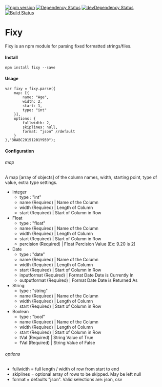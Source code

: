 [![npm version](https://badge.fury.io/js/fixy.svg)](https://badge.fury.io/js/fixy)
[![Dependency Status](https://david-dm.org/SteveyPugs/fixy.svg)](https://david-dm.org/SteveyPugs/fixy)
[![devDependency Status](https://david-dm.org/SteveyPugs/fixy/dev-status.svg)](https://david-dm.org/SteveyPugs/fixy#info=devDependencies)
[![Build Status](https://travis-ci.org/SteveyPugs/fixy.svg?branch=master)](https://travis-ci.org/SteveyPugs/fixy)

# Fixy
   
Fixy is an npm module for parsing fixed formatted strings/files.

#### Install

	npm install fixy --save

#### Usage

	var fixy = fixy.parse({
		map: [{
			name: "Age",
			width: 2,
			start: 1,
			type: "int"
		}],
		options: {
			fullwidth: 2,
			skiplines: null,
			format: "json" //default
		}
	},"30ABC20151201Y950");

#### Configuration

###### map

A map [array of objects] of the column names, width, starting point, type of value, extra type settings.

- Integer
	- type : "int"
	- name (Required) | Name of the Column
	- width (Required) | Length of Column
	- start (Required) | Start of Column in Row
- Float
	- type : "float"
	- name (Required) | Name of the Column
	- width (Required) | Length of Column
	- start (Required) | Start of Column in Row
	- percision (Required) | Float Percision Value (Ex: 9.20 is 2)
- Date
	- type : "date"
	- name (Required) | Name of the Column
	- width (Required) | Length of Column
	- start (Required) | Start of Column in Row
	- inputformat (Required) | Format Date Date is Currently In
	- outputformat (Required) | Format Date Date is Returned As
- String
	- type : "string"
	- name (Required) | Name of the Column
	- width (Required) | Length of Column
	- start (Required) | Start of Column in Row
- Boolean
	- type : "bool"
	- name (Required) | Name of the Column
	- width (Required) | Length of Column
	- start (Required) | Start of Column in Row
	- tVal (Required) | String Value of True
	- fVal (Required) | String Value of False

###### options
	
- fullwidth = full length / width of row from start to end
- skiplines = optional array of rows to be skipped. May be left null
- format = defaults "json". Valid selections are: json, csv